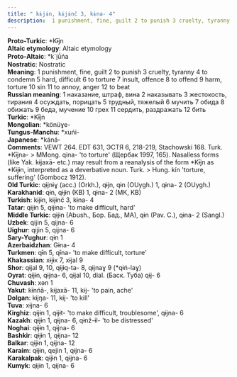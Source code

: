 ```yaml
---
title: " kɨjɨn, kɨjɨnč 3, kɨna- 4"
description:  1 punishment, fine, guilt 2 to punish 3 cruelty, tyranny 4 to condemn 5 hard, difficult 6 to torture 7 insult, offence 8 to offend 9 harm, torture 10 sin 11 to annoy, anger 12 to beat
---
```


<strong>Proto-Turkic</strong>:  *Kɨ̄jn<br>
<strong>Altaic etymology</strong>:  Altaic etymology<br>
<strong> Proto-Altaic</strong>:  *k`i̯ū́ńa<br>
<strong>Nostratic</strong>:  Nostratic<br>
<strong>Meaning</strong>:  1 punishment, fine, guilt 2 to punish 3 cruelty, tyranny 4 to condemn 5 hard, difficult 6 to torture 7 insult, offence 8 to offend 9 harm, torture 10 sin 11 to annoy, anger 12 to beat<br>
<strong>Russian meaning</strong>:  1 наказание, штраф, вина 2 наказывать 3 жестокость, тирания 4 осуждать, порицать 5 трудный, тяжелый 6 мучить 7 обида 8 обижать 9 беда, мучение 10 грех 11 сердить, раздражать 12 бить<br>
<strong>Turkic</strong>:  *Kɨ̄jn<br>
<strong>Mongolian</strong>:  *könüɣe-<br>
<strong>Tungus-Manchu</strong>:  *xuńi-<br>
<strong>Japanese</strong>:  *káná-<br>
<strong>Comments</strong>:  VEWT 264. EDT 631, ЭСТЯ 6, 218-219, Stachowski 168. Turk. *Kɨ̄jna- > MMong. qina- 'to torture' (Щербак 1997, 165). Nasalless forms (like Yak. kɨjaxā- etc.) may result from a reanalysis of the form *Kɨ̄jn as *Kɨjɨn, interpreted as a deverbative noun. Turk. > Hung. kín 'torture, suffering' (Gombocz 1912).<br>
<strong>Old Turkic</strong>:  qɨjnɨɣ (acc.) (Orkh.), qɨjn, qɨn (OUygh.) 1, qɨna- 2 (OUygh.)<br>
<strong>Karakhanid</strong>:  qɨn, qɨjɨn (KB) 1, qɨna- 2 (MK, KB)<br>
<strong>Turkish</strong>:  kɨjɨn, kɨjɨnč 3, kɨna- 4<br>
<strong>Tatar</strong>:  qɨjɨn 5, qɨjɨna- 'to make difficult, hard'<br>
<strong>Middle Turkic</strong>:  qɨjɨn (Abush., Бор. Бад., MA), qɨn (Pav. C.), qɨna- 2 (Sangl.)<br>
<strong>Uzbek</strong>:  qijin 5, qijna- 6<br>
<strong>Uighur</strong>:  qijin 5, qijna- 6<br>
<strong>Sary-Yughur</strong>:  qɨn 1<br>
<strong>Azerbaidzhan</strong>:  Gɨna- 4<br>
<strong>Turkmen</strong>:  qɨ̄n 5, qɨ̄na- 'to make difficult, torture'<br>
<strong>Khakassian</strong>:  xɨjɨx 7, xɨjal 9<br>
<strong>Shor</strong>:  qɨjal 9, 10, qɨjɨq-ta- 8, qɨjnaɣ 9 (*qɨń-laɣ)<br>
<strong>Oyrat</strong>:  qɨjɨn, qɨjna- 6, qɨjal 10, dial. (Баск. Туба) qɨj- 6<br>
<strong>Chuvash</strong>:  xǝn 1<br>
<strong>Yakut</strong>:  kɨ̄nńā-, kɨjaxā- 11, kɨj- 'to pain, ache'<br>
<strong>Dolgan</strong>:  kɨjŋa- 11, kɨj- 'to kill'<br>
<strong>Tuva</strong>:  xɨjna- 6<br>
<strong>Kirghiz</strong>:  qɨjɨn 1, qɨjɨt- 'to make difficult, troublesome', qɨjna- 6<br>
<strong>Kazakh</strong>:  qɨjɨn 1, qɨjna- 6, qɨnž-ɨl- 'to be distressed'<br>
<strong>Noghai</strong>:  qɨjɨn 1, qɨjna- 6<br>
<strong>Bashkir</strong>:  qɨjɨn 1, qɨjna- 12<br>
<strong>Balkar</strong>:  qɨjɨn 1, qɨjna- 12<br>
<strong>Karaim</strong>:  qɨjɨn, qejin 1, qɨjna- 6<br>
<strong>Karakalpak</strong>:  qɨjɨn 1, qɨjna- 6<br>
<strong>Kumyk</strong>:  qɨjɨn 1, qɨjna- 6<br>


